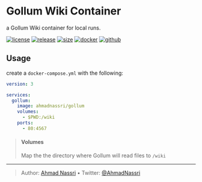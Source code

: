 # Gollum Wiki Container

a Gollum Wiki container for local runs.

[![license][license-img]][license-url]
[![release][release-img]][release-url]
[![size][size-img]][size-url]
[![docker][docker-img]][docker-url]
[![github][github-img]][github-url]

## Usage

create a `docker-compose.yml` with the following:

``` yaml
version: 3

services:
  gollum:
    image: ahmadnassri/gollum
    volumes:
      - $PWD:/wiki
    ports:
      - 80:4567
```

> #### Volumes
>
> Map the the directory where Gollum will read files to `/wiki`

----
> Author: [Ahmad Nassri](https://www.ahmadnassri.com/) &bull;
> Twitter: [@AhmadNassri](https://twitter.com/AhmadNassri)

[license-url]: LICENSE
[license-img]: https://badgen.net/github/license/ahmadnassri/docker-gollum

[release-url]: https://github.com/ahmadnassri/docker-gollum/releases
[release-img]: https://badgen.net/github/release/ahmadnassri/docker-gollum

[size-url]: https://hub.docker.com/r/ahmadnassri/gollum
[size-img]: https://badgen.net/docker/size/ahmadnassri/gollum?label=image%20size

[docker-url]: https://hub.docker.com/r/ahmadnassri/gollum
[docker-img]: https://badgen.net/badge/icon/docker%20hub?icon=docker&label

[github-url]: https://github.com/users/ahmadnassri/packages/container/package/gollum
[github-img]: https://badgen.net/badge/icon/github%20registry?icon=github&label
